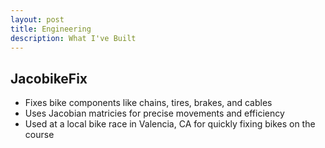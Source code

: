 ```yaml
---
layout: post
title: Engineering
description: What I've Built
---
```

## JacobikeFix
- Fixes bike components like chains, tires, brakes, and cables
- Uses Jacobian matricies for precise movements and efficiency
- Used at a local bike race in Valencia, CA for quickly fixing bikes on the course
